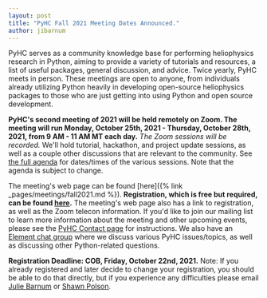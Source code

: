 ```yaml
---
layout: post
title: "PyHC Fall 2021 Meeting Dates Announced."
author: jibarnum
---
```


PyHC serves as a community knowledge base for performing heliophysics research in Python, aiming to provide a variety of tutorials and resources, a list of useful packages, general discussion, and advice. Twice yearly, PyHC meets in person. These meetings are open to anyone, from individuals already utilizing Python heavily in developing open-source heliophysics packages to those who are just getting into using Python and open source development.

**PyHC's second meeting of 2021 will be held remotely on Zoom. The meeting will run Monday, October 25th, 2021 - Thursday, October 28th, 2021, from 9 AM - 11 AM MT each day.** _The Zoom sessions will be recorded._ We'll hold tutorial, hackathon, and project update sessions, as well as a couple other discussions that are relevant to the community. See [the full agenda](https://docs.google.com/spreadsheets/d/19zVGD72ZFPrKS-o2DYjrBVAHtEY8EKEkFGjYa21XQgU/edit?usp=sharing) for dates/times of the various sessions. Note that the agenda is subject to change.

The meeting's web page can be found [here]({% link
_pages/meetings/fall2021.md %}). **Registration, which is free but required, can be found [here](https://forms.gle/dchiQzPHkcjf3SUQ7).** The meeting's web page also has a link to registration, as well as the Zoom telecon information. If you'd like to join our mailing list to learn more information about the meeting and other upcoming events, please see the [PyHC Contact page](http://heliopython.org/contact/) for instructions. We also have an [Element chat group]( https://riot.im/app/#/room/#heliopython:openastronomy.org
) where we discuss various PyHC issues/topics, as well as discussing other Python-related questions.

**Registration Deadline: COB, Friday, October 22nd, 2021.**
Note: If you already registered and later decide to change your registration, you should be able to do that directly, but if you experience any difficulties please email [Julie Barnum](mailto:Julie.Barnum@lasp.colorado.edu) or [Shawn Polson](mailto:shawn.polson@lasp.colorado.edu).
